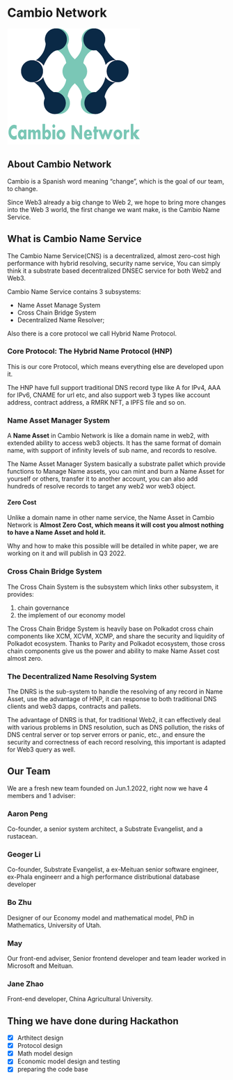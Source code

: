 
# Cambio Network

![Cambio Network](assets/cambio-network-new-logo.png)


## About Cambio Network

Cambio is a Spanish word meaning “change”, which is the goal of our team, to change.

Since Web3 already a big change to Web 2, we hope to bring more changes into the Web 3 world, the first change we want make, is the Cambio Name Service.

## What is Cambio Name Service

The Cambio Name Service(CNS) is a decentralized, almost zero-cost high performance with hybrid resolving, security name service, You can simply think it a substrate based decentralized DNSEC service for both Web2 and Web3. 

Cambio Name Service contains 3 subsystems: 

- Name Asset Manage System
- Cross Chain Bridge System
- Decentralized Name Resolver;

Also there is a core protocol we call Hybrid Name Protocol.

### Core Protocol: The Hybrid Name Protocol (HNP)

This is our core Protocol, which means everything else are developed upon it.

The HNP have full support traditional DNS record type like A for IPv4, AAA for IPv6, CNAME for url etc, and also support web 3 types like account address, contract address, a RMRK NFT, a IPFS file and so on.

### Name Asset Manager System

A **Name Asset** in Cambio Network is like a domain name in web2, with extended ability to access web3 objects. It has the same format of domain name, with support of infinity levels of sub name, and records to resolve.

The Name Asset Manager System basically a substrate pallet which provide functions to Manage Name assets, you can mint and burn a Name Asset for yourself or others, transfer it to another account, you can also add hundreds of resolve records to target any web2 wor web3 object.

#### Zero Cost

Unlike a domain name in other name service, the Name Asset in Cambio Network is **Almost Zero Cost, which means it will cost you almost nothing to have a Name Asset and hold it.**

Why and how to make this possible will be detailed in white paper, we are working on it and will publish in Q3 2022.

### Cross Chain Bridge System

The Cross Chain System is the subsystem which links other subsystem, it provides:

1. chain governance
2. the implement of our economy model

The Cross Chain Bridge System is heavily base on Polkadot cross chain components like XCM, XCVM, XCMP, and share the security and liquidity of Polkadot ecosystem. Thanks to Parity and Polkadot ecosystem,  those cross chain components give us the power and ability to make Name Asset cost almost zero. 

### The Decentralized Name Resolving System

The DNRS is the sub-system to handle the resolving of any record in Name Asset, use the advantage of HNP, it can response to both traditional DNS clients and web3 dapps, contracts and pallets.

The advantage of DNRS is that, for traditional Web2, it can effectively deal with various problems in DNS resolution, such as DNS pollution, the risks of DNS central server or top server errors or panic, etc., and ensure the security and correctness of each record resolving, this important is adapted for Web3 query as well.

## Our Team

We are a fresh new team founded on Jun.1.2022, right now we have 4 members and 1 adviser:

### Aaron Peng

Co-founder, a senior system architect, a Substrate Evangelist, and a rustacean.

### Geoger Li

Co-founder, Substrate Evangelist, a ex-Meituan senior software engineer, ex-Phala engineerr and a high performance distributional database developer

### Bo Zhu

Designer of our Economy model and mathematical model, PhD in Mathematics, University of Utah.

### May

Our front-end adviser, Senior frontend developer and team leader worked in Microsoft and Meituan.

### Jane Zhao

Front-end developer, China Agricultural University.

## Thing we have done during Hackathon
- [x] Arthitect design
- [x] Protocol design
- [x] Math model design
- [x] Economic model design and testing
- [x] preparing the code base
